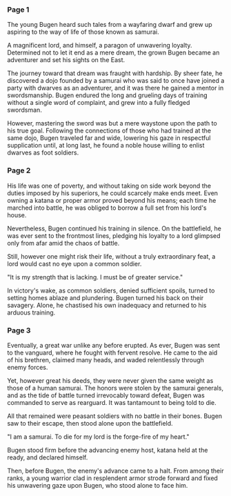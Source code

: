 ### Page 1
The young Bugen heard such tales from a wayfaring dwarf and grew up aspiring to the way of life of those known as samurai.

A magnificent lord, and himself, a paragon of unwavering loyalty. Determined not to let it end as a mere dream, the grown Bugen became an adventurer and set his sights on the East.

The journey toward that dream was fraught with hardship. By sheer fate, he discovered a dojo founded by a samurai who was said to once have joined a party with dwarves as an adventurer, and it was there he gained a mentor in swordsmanship. Bugen endured the long and grueling days of training without a single word of complaint, and grew into a fully fledged swordsman.

However, mastering the sword was but a mere waystone upon the path to his true goal. Following the connections of those who had trained at the same dojo, Bugen traveled far and wide, lowering his gaze in respectful supplication until, at long last, he found a noble house willing to enlist dwarves as foot soldiers.

### Page 2

His life was one of poverty, and without taking on side work beyond the duties imposed by his superiors, he could scarcely make ends meet. Even owning a katana or proper armor proved beyond his means; each time he marched into battle, he was obliged to borrow a full set from his lord's house.

Nevertheless, Bugen continued his training in silence. On the battlefield, he was ever sent to the frontmost lines, pledging his loyalty to a lord glimpsed only from afar amid the chaos of battle.

Still, however one might risk their life, without a truly extraordinary feat, a lord would cast no eye upon a common soldier.

"It is my strength that is lacking. I must be of greater service."

In victory's wake, as common soldiers, denied sufficient spoils, turned to setting homes ablaze and plundering. Bugen turned his back on their savagery. Alone, he chastised his own inadequacy and returned to his arduous training.

### Page 3

Eventually, a great war unlike any before erupted. As ever, Bugen was sent to the vanguard, where he fought with fervent resolve. He came to the aid of his brethren, claimed many heads, and waded relentlessly through enemy forces.

Yet, however great his deeds, they were never given the same weight as those of a human samurai. The honors were stolen by the samurai generals, and as the tide of battle turned irrevocably toward defeat, Bugen was commanded to serve as rearguard.  It was tantamount to being told to die.

All that remained were peasant soldiers with no battle in their bones. Bugen saw to their escape, then stood alone upon the battlefield.

"I am a samurai. To die for my lord is the forge-fire of my heart."

Bugen stood firm before the advancing enemy host, katana held at the ready, and declared himself.

Then, before Bugen, the enemy's advance came to a halt. From among their ranks, a young warrior clad in resplendent armor strode forward and fixed his unwavering gaze upon Bugen, who stood alone to face him.
